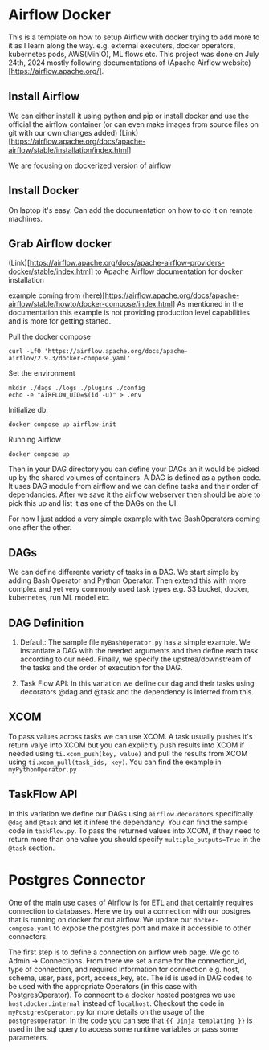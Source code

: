 # Airflow Docker
This is a template on how to setup Airflow with docker
trying to add more to it as I learn along the way.
e.g. external executers, docker operators, kubernetes pods, AWS(MinIO), ML flows etc.
This project was done on July 24th, 2024 mostly following documentations of (Apache Airflow website)[https://airflow.apache.org/].

## Install Airflow
We can either install it using python and pip or install docker and use the official the airflow container (or can even make images from source files on git with our own changes added) (Link)[https://airflow.apache.org/docs/apache-airflow/stable/installation/index.html]

We are focusing on dockerized version of airflow

## Install Docker
On laptop it's easy. Can add the documentation on how to do it on remote machines.

## Grab Airflow docker
(Link)[https://airflow.apache.org/docs/apache-airflow-providers-docker/stable/index.html] to Apache Airflow documentation for docker installation

example coming from (here)[https://airflow.apache.org/docs/apache-airflow/stable/howto/docker-compose/index.html]
As mentioned in the documentation this example is not providing production level capabilities and is more for getting started.

Pull the docker compose
```
curl -LfO 'https://airflow.apache.org/docs/apache-airflow/2.9.3/docker-compose.yaml'
```

Set the environment
```
mkdir ./dags ./logs ./plugins ./config
echo -e "AIRFLOW_UID=$(id -u)" > .env
```

Initialize db:
```
docker compose up airflow-init
```

Running Airflow
```
docker compose up
```

Then in your DAG directory you can define your DAGs an it would be picked up by the shared volumes of containers. A DAG is defined as a python code.
It uses DAG module from airflow and we can define tasks and their order of dependancies.
After we save it the airflow webserver then should be able to pick this up and list it as one of the DAGs on the UI.

For now I just added a very simple example with two BashOperators coming one after the other.

## DAGs

We can define differente variety of tasks in a DAG. We start simple by adding Bash Operator and Python Operator. Then extend this with more complex and yet very commonly used task types e.g. S3 bucket, docker, kubernetes, run ML model etc.

## DAG Definition

1. Default: The sample file `myBashOperator.py` has a simple example. We instantiate a DAG with the needed arguments and then define each task according to our need. Finally, we specify the upstrea/downstream of the tasks and the order of execution for the DAG.

2. Task Flow API: In this variation we define our dag and their tasks using decorators @dag and @task and the dependency is inferred from this.

## XCOM

To pass values across tasks we can use XCOM. A task usually pushes it's return valye into XCOM but you can explicitly push results into XCOM if needed using `ti.xcom_push(key, value)` and pull the results from XCOM using `ti.xcom_pull(task_ids, key)`. You can find the example in `myPythonOperator.py`

## TaskFlow API

In this variation we define our DAGs using `airflow.decorators` specifically `@dag` and `@task` and let it infere the dependancy. You can find the sample code in `taskFlow.py`. To pass the returned values into XCOM, if they need to return more than one value you should specify `multiple_outputs=True` in the `@task` section.

# Postgres Connector

One of the main use cases of Airflow is for ETL and that certainly requires connection to databases. Here we try out a connection with our postgres that is running on docker for out airflow. We update our `docker-compose.yaml` to expose the postgres port and make it accessible to other connectors.

The first step is to define a connection on airflow web page. We go to Admin -> Connections. From there we set a name for the connection_id, type of connection, and required information for connection e.g. host, schema, user, pass, port, access_key, etc. The id is used in DAG codes to be used with the appropriate Operators (in this case with PostgresOperator). To connecnt to a docker hosted postgres we use `host.docker.internal` instead of `localhost`.
Checkout the code in `myPostgresOperator.py` for more details on the usage of the `postgresOperator`.
In the code you can see that `{{ Jinja templating }}` is used in the sql query to access some runtime variables or pass some parameters.
